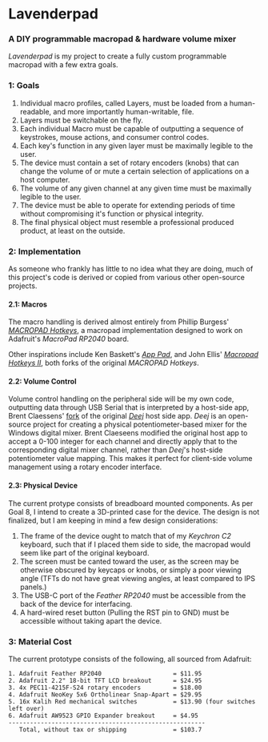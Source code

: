 # Lavenderpad 
### A DIY programmable macropad & hardware volume mixer

*Lavenderpad* is my project to create a fully custom programmable macropad with a few extra goals.

### 1: Goals
1. Individual macro profiles, called Layers, must be loaded from a human-readable, and more importantly human-writable, file.
2. Layers must be switchable on the fly.
3. Each individual Macro must be capable of outputting a sequence of keystrokes, mouse actions, and consumer control codes.
4. Each key's function in any given layer must be maximally legible to the user.
5. The device must contain a set of rotary encoders (knobs) that can change the volume of or mute a certain selection of applications on a host computer.
6. The volume of any given channel at any given time must be maximally legible to the user.
7. The device must be able to operate for extending periods of time without compromising it's function or physical integrity.
8. The final physical object must resemble a professional produced product, at least on the outside.

### 2: Implementation
As someone who frankly has little to no idea what they are doing, much of this project's code is derived or copied from various other open-source projects.

#### 2.1: Macros
The macro handling is derived almost entirely from Phillip Burgess' [*MACROPAD Hotkeys*](https://learn.adafruit.com/macropad-hotkeys), a macropad implementation designed to work on Adafruit's *MacroPad RP2040* board.

Other inspirations include Ken Baskett's [*App Pad*](https://github.com/kbaskett248/adafruit_macropad), and John Ellis' [*Macropad Hotkeys II*](https://github.com/deckerego/Macropad_Hotkeys), both forks of the original *MACROPAD Hotkeys*.

#### 2.2: Volume Control
Volume control handling on the peripheral side will be my own code, outputting data through USB Serial that is interpreted by a host-side app, Brent Claessens' [fork](https://github.com/YaMoef/deej) of the original [*Deej*](https://github.com/omriharel/deej) host side app. *Deej* is an open-source project for creating a physical potentiometer-based mixer for the Windows digital mixer. Brent Claeseens modified the original host app to accept a 0-100 integer for each channel and directly apply that to the corresponding digital mixer channel, rather than *Deej*'s host-side potentiometer value mapping. This makes it perfect for client-side volume management using a rotary encoder interface.

#### 2.3: Physical Device
The current protype consists of breadboard mounted components. As per Goal 8, I intend to create a 3D-printed case for the device. The design is not finalized, but I am keeping in mind a few design considerations:
1. The frame of the device ought to match that of my *Keychron C2* keyboard, such that if I placed them side to side, the macropad would seem like part of the original keyboard.
2. The screen must be canted toward the user, as the screen may be otherwise obscured by keycaps or knobs, or simply a poor viewing angle (TFTs do not have great viewing angles, at least compared to IPS panels.)
3. The USB-C port of the *Feather RP2040* must be accessible from the back of the device for interfacing.
4. A hard-wired reset button (Pulling the RST pin to GND) must be accessible without taking apart the device.

### 3: Material Cost
The current prototype consists of the following, all sourced from Adafruit:
```
1. Adafruit Feather RP2040                    = $11.95
2. Adafruit 2.2" 18-bit TFT LCD breakout      = $24.95
3. 4x PEC11-4215F-S24 rotary encoders         = $18.00
4. Adafruit NeoKey 5x6 Ortholinear Snap-Apart = $29.95
5. 16x Kalih Red mechanical switches          = $13.90 (four switches left over)
6. Adafruit AW9523 GPIO Expander breakout     = $4.95
-------------------------------------------------------
   Total, without tax or shipping             = $103.7
```